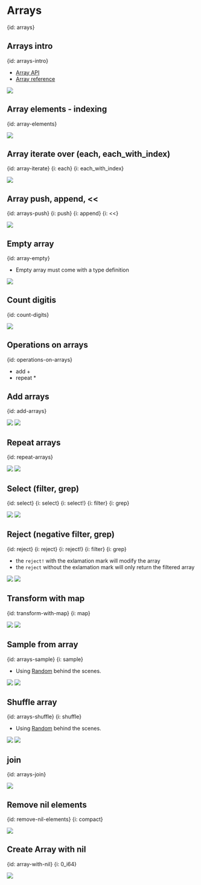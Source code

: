# Arrays
{id: arrays}


## Arrays intro
{id: arrays-intro}

* [Array API](https://crystal-lang.org/api/Array.html)
* [Array reference](https://crystal-lang.org/reference/syntax_and_semantics/literals/array.html)

![](examples/arrays/array.cr)

## Array elements - indexing
{id: array-elements}

![](examples/arrays/elements.cr)

## Array iterate over (each, each_with_index)
{id: array-iterate}
{i: each}
{i: each_with_index}

![](examples/arrays/array_iterate.cr)

## Array push, append, <<
{id: arrays-push}
{i: push}
{i: append}
{i: <<}

![](examples/arrays/array_push.cr)

## Empty array
{id: array-empty}

* Empty array must come with a type definition

![](examples/arrays/empty_array.cr)

## Count digitis
{id: count-digits}

![](examples/arrays/count_digits.cr)

## Operations on arrays
{id: operations-on-arrays}

* add +
* repeat *

## Add arrays
{id: add-arrays}

![](examples/arrays/add.cr)
![](examples/arrays/add.out)

## Repeat arrays
{id: repeat-arrays}

![](examples/arrays/repeat.cr)
![](examples/arrays/repeat.out)

## Select (filter, grep)
{id: select}
{i: select}
{i: select!}
{i: filter}
{i: grep}

![](examples/arrays/select.cr)
![](examples/arrays/select.out)


## Reject (negative filter, grep)
{id: reject}
{i: reject}
{i: reject!}
{i: filter}
{i: grep}

* the `reject!` with the exlamation mark will modify the array
* the `reject` without the exlamation mark will only return the filtered array

![](examples/arrays/reject.cr)
![](examples/arrays/reject.out)


## Transform with map
{id: transform-with-map}
{i: map}

![](examples/arrays/map.cr)
![](examples/arrays/map.out)

## Sample from array
{id: arrays-sample}
{i: sample}

* Using [Random](random) behind the scenes.


![](examples/arrays/sample.cr)
![](examples/arrays/sample.out)


## Shuffle array
{id: arrays-shuffle}
{i: shuffle}

* Using [Random](random) behind the scenes.


![](examples/arrays/shuffle.cr)
![](examples/arrays/shuffle.out)


## join
{id: arrays-join}

![](examples/arrays/join.cr)

## Remove nil elements
{id: remove-nil-elements}
{i: compact}

![](examples/arrays/remove_nils.cr)

## Create Array with nil
{id: array-with-nil}
{i: 0_i64}

![](examples/arrays/array_with_nil.cr)

